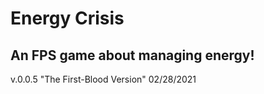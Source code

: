 # Energy Crisis
## An FPS game about managing energy!


v.0.0.5
"The First-Blood Version"
02/28/2021
